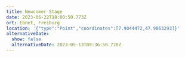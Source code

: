 ```yaml
---
title: Newcomer Stage
date: 2023-06-22T18:00:50.773Z
ort: Ebnet, Freiburg
location: '{"type":"Point","coordinates":[7.9044472,47.9863293]}'
alternativeDate:
  show: false
  alternativeDate: 2023-05-13T09:36:50.778Z
---
```

